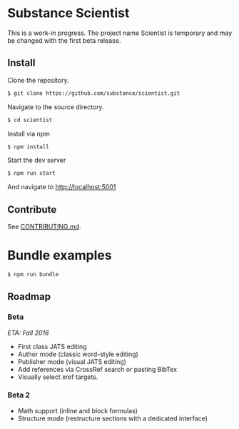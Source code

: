 # Substance Scientist

This is a work-in progress. The project name Scientist is temporary and may be changed with the first beta release.

## Install

Clone the repository.

```bash
$ git clone https://github.com/substance/scientist.git
```

Navigate to the source directory.

```bash
$ cd scientist
```

Install via npm

```bash
$ npm install
```

Start the dev server

```bash
$ npm run start
```

And navigate to [http://localhost:5001](http://localhost:5001)


## Contribute

See [CONTRIBUTING.md](CONTRIBUTING.md).

# Bundle examples

```bash
$ npm run bundle
```

## Roadmap

### Beta

*ETA: Fall 2016*

- First class JATS editing
- Author mode (classic word-style editing)
- Publisher mode (visual JATS editing)
- Add references via CrossRef search or pasting BibTex
- Visually select xref targets.


### Beta 2

- Math support (inline and block formulas)
- Structure mode (restructure sections with a dedicated interface)


<!-- # JATS Support Status

This matrix shows which JATS elements are currently supported

| JATS Element                       | Support       |
| ---------------------------------- | :-----------: |
| `<abbrev>`                         | no            |
| `<abbrev-journal-title>`           | no            |
| `<abstract>`                       | no            |
| `<access-date>`                    | no            |
| `<ack>`                            | no            |
| `<addr-line>`                      | no            |
| `<address>`                        | no            |
| `<aff>`                            | no            |
| `<aff-alternatives>`               | no            |
| `<ali:free_to_read>`               | no            |
| `<ali:license_ref>`                | no            |
| `<alt-text>`                       | no            |
| `<alt-title>`                      | no            |
| `<alternatives>`                   | no            |
| `<annotation>`                     | no            |
| `<anonymous>`                      | no            |
| `<app>`                            | no            |
| `<app-group>`                      | no            |
| `<array>`                          | no            |
| `<article>`                        | no            |
| `<article-categories>`             | no            |
| `<article-id>`                     | no            |
| `<article-meta>`                   | no            |
| `<article-title>`                  | no            |
| `<attrib>`                         | no            |
| `<author-comment>`                 | no            |
| `<author-notes>`                   | no            |
| `<award-group>`                    | no            |
| `<award-id>`                       | no            |
| `<back>`                           | no            |
| `<bio>`                            | no            |
| `<body>`                           | no            |
| `<bold>`                           | yes           |
| `<boxed-text>`                     | no            |
| `<break>`                          | no            |
| `<caption>`                        | no            |
| `<chapter-title>`                  | no            |
| `<chem-struct>`                    | no            |
| `<chem-struct-wrap>`               | no            |
| `<citation-alternatives>`          | no            |
| `<city>`                           | no            |
| `<code>`                           | no            |
| `<col>`                            | no            |
| `<colgroup>`                       | no            |
| `<collab>`                         | no            |
| `<collab-alternatives>`            | no            |
| `<comment>`                        | no            |
| `<compound-kwd>`                   | no            |
| `<compound-kwd-part>`              | no            |
| `<compound-subject>`               | no            |
| `<compound-subject-part>`          | no            |
| `<conf-acronym>`                   | no            |
| `<conf-date>`                      | no            |
| `<conf-loc>`                       | no            |
| `<conf-name>`                      | no            |
| `<conf-num>`                       | no            |
| `<conf-sponsor>`                   | no            |
| `<conf-theme>`                     | no            |
| `<conference>`                     | no            |
| `<contrib>`                        | no            |
| `<contrib-group>`                  | no            |
| `<contrib-id>`                     | no            |
| `<copyright-holder>`               | no            |
| `<copyright-statement>`            | no            |
| `<copyright-year>`                 | no            |
| `<corresp>`                        | no            |
| `<count>`                          | no            |
| `<country>`                        | no            |
| `<counts>`                         | no            |
| `<custom-meta>`                    | no            |
| `<custom-meta-group>`              | no            |
| `<data-title>`                     | no            |
| `<date>`                           | no            |
| `<date-in-citation>`               | no            |
| `<day>`                            | no            |
| `<def>`                            | no            |
| `<def-head>`                       | no            |
| `<def-item>`                       | no            |
| `<def-list>`                       | no            |
| `<degrees>`                        | no            |
| `<disp-formula>`                   | no            |
| `<disp-formula-group>`             | no            |
| `<disp-quote>`                     | no            |
| `<edition>`                        | no            |
| `<element-citation>`               | no            |
| `<elocation-id>`                   | no            |
| `<email>`                          | no            |
| `<equation-count>`                 | no            |
| `<era>`                            | no            |
| `<etal>`                           | no            |
| `<ext-link>`                       | yes           |
| `<fax>`                            | no            |
| `<fig>`                            | no            |
| `<fig-count>`                      | no            |
| `<fig-group>`                      | no            |
| `<fixed-case>`                     | no            |
| `<floats-group>`                   | no            |
| `<fn>`                             | no            |
| `<fn-group>`                       | no            |
| `<fpage>`                          | no            |
| `<front>`                          | no            |
| `<front-stub>`                     | no            |
| `<funding-group>`                  | no            |
| `<funding-source>`                 | no            |
| `<funding-statement>`              | no            |
| `<given-names>`                    | no            |
| `<glossary>`                       | no            |
| `<glyph-data>`                     | no            |
| `<glyph-ref>`                      | no            |
| `<gov>`                            | no            |
| `<graphic>`                        | no            |
| `<history>`                        | no            |
| `<hr>`                             | no            |
| `<inline-formula>`                 | no            |
| `<inline-graphic>`                 | no            |
| `<inline-supplementary-material>`  | no            |
| `<institution>`                    | no            |
| `<institution-id>`                 | no            |
| `<institution-wrap>`               | no            |
| `<isbn>`                           | no            |
| `<issn>`                           | no            |
| `<issn-l>`                         | no            |
| `<issue>`                          | no            |
| `<issue-id>`                       | no            |
| `<issue-part>`                     | no            |
| `<issue-sponsor>`                  | no            |
| `<issue-title>`                    | no            |
| `<italic>`                         | yes           |
| `<journal-id>`                     | no            |
| `<journal-meta>`                   | no            |
| `<journal-subtitle>`               | no            |
| `<journal-title>`                  | no            |
| `<journal-title-group>`            | no            |
| `<kwd>`                            | no            |
| `<kwd-group>`                      | no            |
| `<label>`                          | no            |
| `<license>`                        | no            |
| `<license-p>`                      | no            |
| `<list>`                           | no            |
| `<list-item>`                      | no            |
| `<long-desc>`                      | no            |
| `<lpage>`                          | no            |
| `<media>`                          | no            |
| `<meta-name>`                      | no            |
| `<meta-value>`                     | no            |
| `<milestone-end>`                  | no            |
| `<milestone-start>`                | no            |
| `<mixed-citation>`                 | no            |
| `<mml:math>`                       | no            |
| `<monospace>`                      | no            |
| `<month>`                          | no            |
| `<name>`                           | no            |
| `<name-alternatives>`              | no            |
| `<named-content>`                  | no            |
| `<nested-kwd>`                     | no            |
| `<nlm-citation>`                   | no            |
| `<note>`                           | no            |
| `<notes>`                          | no            |
| `<object-id>`                      | no            |
| `<on-behalf-of>`                   | no            |
| `<open-access>`                    | no            |
| `<overline>`                       | no            |
| `<overline-end>`                   | no            |
| `<overline-start>`                 | no            |
| `<p>`                              | no            |
| `<page-count>`                     | no            |
| `<page-range>`                     | no            |
| `<part-title>`                     | no            |
| `<patent>`                         | no            |
| `<permissions>`                    | no            |
| `<person-group>`                   | no            |
| `<phone>`                          | no            |
| `<postal-code>`                    | no            |
| `<prefix>`                         | no            |
| `<preformat>`                      | no            |
| `<price>`                          | no            |
| `<principal-award-recipient>`      | no            |
| `<principal-investigator>`         | no            |
| `<private-char>`                   | no            |
| `<product>`                        | no            |
| `<pub-date>`                       | no            |
| `<pub-id>`                         | no            |
| `<publisher>`                      | no            |
| `<publisher-loc>`                  | no            |
| `<publisher-name>`                 | no            |
| `<rb>`                             | no            |
| `<ref>`                            | no            |
| `<ref-count>`                      | no            |
| `<ref-list>`                       | no            |
| `<related-article>`                | no            |
| `<related-object>`                 | no            |
| `<response>`                       | no            |
| `<role>`                           | no            |
| `<roman>`                          | no            |
| `<rp>`                             | no            |
| `<rt>`                             | no            |
| `<ruby>`                           | no            |
| `<sans-serif>`                     | no            |
| `<sc>`                             | no            |
| `<season>`                         | no            |
| `<sec>`                            | no            |
| `<sec-meta>`                       | no            |
| `<self-uri>`                       | no            |
| `<series>`                         | no            |
| `<series-text>`                    | no            |
| `<series-title>`                   | no            |
| `<sig>`                            | no            |
| `<sig-block>`                      | no            |
| `<size>`                           | no            |
| `<source>`                         | no            |
| `<speaker>`                        | no            |
| `<speech>`                         | no            |
| `<state>`                          | no            |
| `<statement>`                      | no            |
| `<std>`                            | no            |
| `<std-organization>`               | no            |
| `<strike>`                         | no            |
| `<string-conf>`                    | no            |
| `<string-date>`                    | no            |
| `<string-name>`                    | no            |
| `<styled-content>`                 | no            |
| `<sub>`                            | no            |
| `<sub-article>`                    | no            |
| `<subj-group>`                     | no            |
| `<subject>`                        | no            |
| `<subtitle>`                       | no            |
| `<suffix>`                         | no            |
| `<sup>`                            | no            |
| `<supplement>`                     | no            |
| `<supplementary-material>`         | no            |
| `<surname>`                        | no            |
| `<table>`                          | no            |
| `<table-count>`                    | no            |
| `<table-wrap>`                     | no            |
| `<table-wrap-foot>`                | no            |
| `<table-wrap-group>`               | no            |
| `<target>`                         | no            |
| `<tbody>`                          | no            |
| `<td>`                             | no            |
| `<term>`                           | no            |
| `<term-head>`                      | no            |
| `<tex-math>`                       | no            |
| `<textual-form>`                   | no            |
| `<tfoot>`                          | no            |
| `<th>`                             | no            |
| `<thead>`                          | no            |
| `<time-stamp>`                     | no            |
| `<title>`                          | no            |
| `<title-group>`                    | no            |
| `<tr>`                             | no            |
| `<trans-abstract>`                 | no            |
| `<trans-source>`                   | no            |
| `<trans-subtitle>`                 | no            |
| `<trans-title>`                    | no            |
| `<trans-title-group>`              | no            |
| `<underline>`                      | no            |
| `<underline-end>`                  | no            |
| `<underline-start>`                | no            |
| `<unstructured-kwd-group>`         | no            |
| `<uri>`                            | no            |
| `<verse-group>`                    | no            |
| `<verse-line>`                     | no            |
| `<version>`                        | no            |
| `<volume>`                         | no            |
| `<volume-id>`                      | no            |
| `<volume-issue-group>`             | no            |
| `<volume-series>`                  | no            |
| `<word-count>`                     | no            |
| `<x>`                              | no            |
| `<xref>`                           | no            |
| `<year>`                           | no            |
 -->